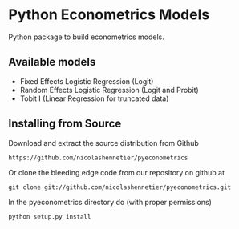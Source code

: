 Python Econometrics Models
===========================
Python package to build econometrics models.

Available models
----------------

- Fixed Effects Logistic Regression (Logit)
- Random Effects Logistic Regression (Logit and Probit)
- Tobit I (Linear Regression for truncated data)


Installing from Source
----------------------

Download and extract the source distribution from Github

    https://github.com/nicolashennetier/pyeconometrics

Or clone the bleeding edge code from our repository on github at

    git clone git://github.com/nicolashennetier/pyeconometrics.git

In the pyeconometrics directory do (with proper permissions)

    python setup.py install